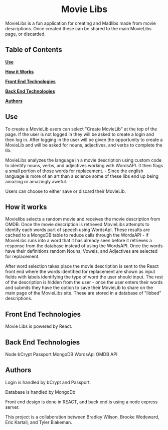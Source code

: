 <div align="center"><h1>Movie Libs</h1></div>
MovieLibs is a fun application for creating and Madlibs made from movie descriptions. Once created these can be shared to the main MovieLibs page, or discarded.

## Table of Contents

[**Use**](#use)

[**How it Works**](#How-it-works)

[**Front End Technologies**](#Front-End-Technologies)

[**Back End Technologies**](#Back-End-Technologies)

[**Authors**](#Authors)

## Use ##
To create a MovieLib users can select "Create MovieLib" at the top of the page. If the user is not logged in they will be asked to create a login and then log in. After logging in the user will be given the opportunity to create a MovieLib and will be asked for nouns, adjectives, and verbs to complete the lib.

MovieLibs analyzes the language in a movie description using custom code to identify nouns, verbs, and adjectives working with WordsAPI. It then flags a small portion of those words for replacement. - Since the english language is more of an art than a science some of these libs end up being amazing or amazingly aweful. 

Users can choose to either save or discard their MovieLib.

## How it works ##
Movielibs selects a random movie and receives the movie description from OMDB. Once the movie description is retrieved MovieLibs attempts to identify each words part of speech using WordsApI. These results are cached to a MongoDB table to reduce calls through the WordsAPI - if MovieLibs runs into a word that it has already seen before it retrieves a response from the database instead of using the WordsAPI. Once the words have their definitions random Nouns, Vowels, and Adjectives are selected for replacement.

After word selection takes place the movie description is sent to the React front end where the words identified for replacement are shown as input fields with labels identifying the type of word the user should input. The rest of the description is hidden from the user - once the user enters their words and submits they have the option to save their MovieLib to share on the main page of the MovieLibs site. These are stored in a database of "libbed" descriptions.


## Front End Technologies ##
Movie Libs is powered by React.

## Back End Technologies ##
Node
bCrypt
Passport
MongoDB
WordsApi
OMDB API


## Authors ##

Login is handled by bCrypt and Passport.

Database is handled by MongoDb

Front end design is done in REACT, and back end is using a node express server.

This project is a collaboration between Bradley Wilson, Brooke Wedeward, Eric Kartali, and Tyler Blakeman.